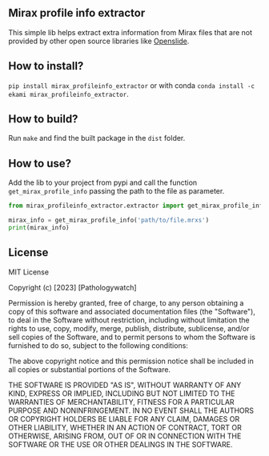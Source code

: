 ## Mirax profile info extractor

This simple lib helps extract extra information from Mirax files that are not provided by other open source libraries like
[Openslide](https://github.com/openslide/openslide).

## How to install?

`pip install mirax_profileinfo_extractor` or with conda `conda install -c ekami mirax_profileinfo_extractor`.

## How to build?

Run `make` and find the built package in the `dist` folder.

## How to use?

Add the lib to your project from pypi and call the function `get_mirax_profile_info` passing the path to the file as parameter.

```python
from mirax_profileinfo_extractor.extractor import get_mirax_profile_info

mirax_info = get_mirax_profile_info('path/to/file.mrxs')
print(mirax_info)
```

## License

MIT License

Copyright (c) [2023] [Pathologywatch]

Permission is hereby granted, free of charge, to any person obtaining a copy
of this software and associated documentation files (the "Software"), to deal
in the Software without restriction, including without limitation the rights
to use, copy, modify, merge, publish, distribute, sublicense, and/or sell
copies of the Software, and to permit persons to whom the Software is
furnished to do so, subject to the following conditions:

The above copyright notice and this permission notice shall be included in all
copies or substantial portions of the Software.

THE SOFTWARE IS PROVIDED "AS IS", WITHOUT WARRANTY OF ANY KIND, EXPRESS OR
IMPLIED, INCLUDING BUT NOT LIMITED TO THE WARRANTIES OF MERCHANTABILITY,
FITNESS FOR A PARTICULAR PURPOSE AND NONINFRINGEMENT. IN NO EVENT SHALL THE
AUTHORS OR COPYRIGHT HOLDERS BE LIABLE FOR ANY CLAIM, DAMAGES OR OTHER
LIABILITY, WHETHER IN AN ACTION OF CONTRACT, TORT OR OTHERWISE, ARISING FROM,
OUT OF OR IN CONNECTION WITH THE SOFTWARE OR THE USE OR OTHER DEALINGS IN THE
SOFTWARE.
